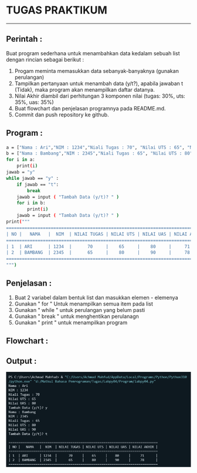 # **TUGAS PRAKTIKUM** 

___
## **Perintah :**
Buat program sederhana untuk menambahkan data kedalam sebuah
list dengan rincian sebagai berikut :

1. Progam meminta memasukkan data sebanyak-banyaknya (gunakan
perulangan)
2. Tampilkan pertanyaan untuk menambah data (y/t?), apabila jawaban
t (Tidak), maka program akan menampilkan daftar datanya.
3. Nilai Akhir diambil dari perhitungan 3 komponen nilai (tugas: 30%,
uts: 35%, uas: 35%)
4. Buat flowchart dan penjelasan programnya pada README.md.
5. Commit dan push repository ke github.

## **Program :**
```sh
a = ["Nama : Ari","NIM : 1234","Niali Tugas : 70", "Nilai UTS : 65", "Nilai UAS : 80"]
b = ["Nama : Bambang","NIM : 2345","Niali Tugas : 65", "Nilai UTS : 80", "Nilai UAS : 90"]
for i in a:
    print(i)
jawab = "y"
while jawab == "y" :
    if jawab == "t":
        break
    jawab = input ( "Tambah Data (y/t)? " )
    for i in b:
        print(i)
    jawab = input ( "Tambah Data (y/t)? " )
print("""
=============================================================================
| NO |   NAMA   |  NIM  | NILAI TUGAS | NILAI UTS | NILAI UAS | NILAI AKHIR |
=============================================================================
| 1  | ARI      | 1234  |      70     |    65     |    80     |     71      |
| 2  | BAMBANG  | 2345  |      65     |    80     |    90     |     78      |
=============================================================================
""")
```
## **Penjelasan :**
1. Buat 2 variabel dalam bentuk list dan masukkan elemen - elemenya
2. Gunakan " for " Untuk menampilkan semua item pada list
3. Gunakan " while " untuk perulangan yang belum pasti 
4. Gunakan " break " untuk menghentikan perulanagn
5. Gunakan " print " untuk menampilkan program  

## **Flowchart :**


## **Output :**

![.](Output/output.png)
